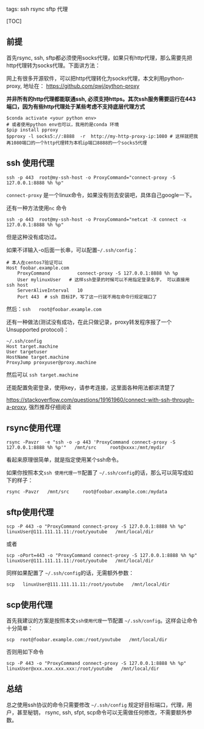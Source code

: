 tags: ssh
     rsync
    sftp
    代理

[TOC]



## 前提

首先rsync, ssh, sftp都必须使用socks代理，如果只有http代理，那么需要先把http代理转为socks代理。下面讲方法：

网上有很多开源软件，可以把http代理转化为socks代理，本文利用python-proxy, 地址在： https://github.com/qwj/python-proxy



**并非所有的http代理都能联通ssh, 必须支持https。其次ssh服务需要运行在443端口，因为有些http代理处于某些考虑不支持底层代理方式**



```
$conda activate <your python env>
# 或者使用python env也可以，我用的是conda 环境
$pip install pproxy
$pproxy -l socks5://:8888  -r  http://my-http-proxy-ip:1080 # 这样就把我再1080端口的一个http代理转为本机ip端口8888的一个socks5代理
```



## ssh 使用代理

```shell
ssh -p 443  root@my-ssh-host -o ProxyCommand="connect-proxy -S 127.0.0.1:8888 %h %p" 
```

`connect-proxy` 是一个linux命令，如果没有则去安装吧，具体自己google一下。



还有一种方法使用`nc` 命令

```shell
ssh -p 443  root@my-ssh-host -o ProxyCommand="netcat -X connect -x  127.0.0.1:8888 %h %p" 
```

但是这种没有成功过。

如果不详输入-o后面一长串，可以配置`~/.ssh/config`：

```shell
# 本人在centos7验证可以
Host foobar.example.com
    ProxyCommand          connect-proxy -S 127.0.0.1:8888 %h %p
    User mylinuxUser   # 这样ssh登录的时候可以不用指定登录名字， 可以直接用  ssh host
    ServerAliveInterval   10
    Port 443  # ssh 目标IP，写了这一行就不用在命令行规定端口了
```

然后：`ssh   root@foobar.example.com`

还有一种做法(测试没有成功，在此只做记录，proxy转发程序报了一个Unsupported protocol)：

```shell
~/.ssh/config
Host target.machine
User targetuser   
HostName target.machine
ProxyJump proxyuser@proxy.machine

```

然后可以 `ssh target.machine`



还能配置免密登录，使用key，请参考连接，这里面各种用法都讲清楚了

https://stackoverflow.com/questions/19161960/connect-with-ssh-through-a-proxy, 强烈推荐仔细阅读

## rsync使用代理



```shell
rsync -Pavzr  -e "ssh -o -p 443 'ProxyCommand connect-proxy -S 127.0.0.1:8888 %h %p'"   /mnt/src     root@xxxx:/mnt/mydir
```

看起来原理很简单，就是指定使用某个ssh命令。

如果你按照本文`ssh 使用代理一节`配置了 `~/.ssh/config`的话，那么可以简写成如下的样子：

```shell
rsync -Pavzr   /mnt/src     root@foobar.example.com:/mydata
```



## sftp使用代理

```shell
scp -P 443 -o "ProxyCommand connect-proxy -S 127.0.0.1:8888 %h %p"  linuxUser@111.111.11.11:/root/youtube   /mnt/local/dir
```

或者

```shell
scp -oPort=443 -o "ProxyCommand connect-proxy -S 127.0.0.1:8888 %h %p"  linuxUser@111.111.11.11:/root/youtube   /mnt/local/dir
```

同样如果配置了 `~/.ssh/config`的话，无需额外参数：

```shell
scp   linuxUser@111.111.11.11:/root/youtube   /mnt/local/dir
```





## scp使用代理

首先我建议的方案是按照本文`ssh使用代理`一节配置 `~/.ssh/config`。这样会让命令十分简单：

```shell
scp  root@foobar.example.com:/root/youtube   /mnt/local/dir
```

否则用如下命令

```shell
scp -P 443 -o "ProxyCommand connect-proxy -S 127.0.0.1:8888 %h %p"  linuxUser@xxx.xxx.xxx.xxx:/root/youtube   /mnt/local/dir
```



## 总结

总之使用ssh协议的命令只需要修改 `~/.ssh/config` 规定好目标端口，代理，用户，甚至秘钥， rsync, ssh, sfpt, scp命令可以无需做任何修改，不需要额外参数。
